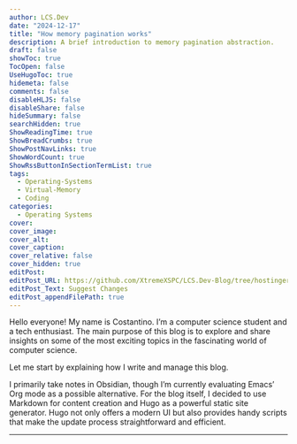 ```yaml
---
author: LCS.Dev
date: "2024-12-17"
title: "How memory pagination works"
description: A brief introduction to memory pagination abstraction.
draft: false
showToc: true
TocOpen: false
UseHugoToc: true
hidemeta: false
comments: false
disableHLJS: false
disableShare: false
hideSummary: false
searchHidden: true
ShowReadingTime: true
ShowBreadCrumbs: true
ShowPostNavLinks: true
ShowWordCount: true
ShowRssButtonInSectionTermList: true
tags:
  - Operating-Systems
  - Virtual-Memory
  - Coding
categories:
  - Operating Systems
cover: 
cover_image: 
cover_alt: 
cover_caption: 
cover_relative: false
cover_hidden: true
editPost: 
editPost_URL: https://github.com/XtremeXSPC/LCS.Dev-Blog/tree/hostinger/
editPost_Text: Suggest Changes
editPost_appendFilePath: true
---
```


Hello everyone! My name is Costantino. I’m a computer science student and a tech enthusiast. The main purpose of this blog is to explore and share insights on some of the most exciting topics in the fascinating world of computer science.

Let me start by explaining how I write and manage this blog.

I primarily take notes in Obsidian, though I’m currently evaluating Emacs’ Org mode as a possible alternative. For the blog itself, I decided to use Markdown for content creation and Hugo as a powerful static site generator. Hugo not only offers a modern UI but also provides handy scripts that make the update process straightforward and efficient.

---

